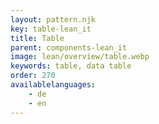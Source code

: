 ```yaml
---
layout: pattern.njk
key: table-lean_it
title: Table
parent: components-lean_it
image: lean/overview/table.webp
keywords: table, data table
order: 270
availablelanguages: 
    - de
    - en
---
```


